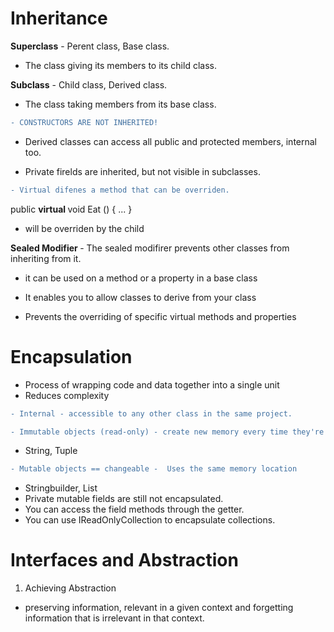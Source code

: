 # Inheritance

<b>Superclass</b> - Perent class, Base class.
- The class giving its members to its child class.

<b>Subclass</b> - Child class, Derived class.
- The class taking members from its base class.

```diff
- CONSTRUCTORS ARE NOT INHERITED!
```

- Derived classes can access all public and protected members, internal too.

- Private firelds are inherited, but not visible in subclasses.

```diff
- Virtual difenes a method that can be overriden.
```
public <b> virtual </b> void Eat ()
{
  ...
}
 - will be overriden by the child 

<b> Sealed Modifier </b> - The sealed modifirer prevents other classes from inheriting from it. 
- it can be used on a method or a property in a base class

- It enables you to allow classes to derive from your class

- Prevents the overriding of specific virtual methods and
properties

# Encapsulation

- Process of wrapping code and data together into a single unit
- Reduces complexity

```diff
- Internal - accessible to any other class in the same project.
```

```diff
- Immutable objects (read-only) - create new memory every time they're modified 
```
- String, Tuple

```diff
- Mutable objects == changeable -  Uses the same memory location
```

- Stringbuilder, List
- Private mutable fields are still not encapsulated.
- You can access the field methods through the getter.
- You can use IReadOnlyCollection to encapsulate collections.

# Interfaces and Abstraction

1. Achieving Abstraction
- preserving information, relevant in a given context and forgetting information that is irrelevant in that context.
